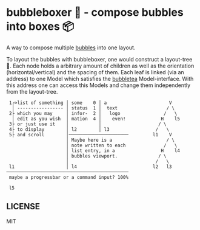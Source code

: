 # bubbleboxer 🥊 - compose bubbles into boxes 📦

A way to compose multiple [bubbles](https://github.com/charmbracelet/bubbles) into one layout.

To layout the bubbles with bubbleboxer, one would construct a layout-tree 🌲.
Each node holds a arbitrary amount of children as well as the orientation (horizontal/vertical) and the spacing of them.
Each leaf is linked (via an address) to one Model which satisfies the [bubbletea](https://github.com/charmbracelet/bubbletea) Model-interface.
With this address one can access this Models and change them independently from the layout-tree.

```
 1╭>list of something │ some    0 │ a                       V
  │ ----------------- │ status  1 │  text                  / \
 2├ which you may     │ infor-  2 │   logo                /   \
  │ edit as you wish  │ mation  4 │    even!             H    l5
 3├ or just use it    │           │                     / \
 4├ to display        │ l2        │ l3                 /   \
 5├ and scroll        │──────────────────────         l1    V
                      │ Maybe here is a                    / \
                      │ note written to each              /   \
                      │ list entry, in a                 H    l4
                      │ bubbles viewport.               / \
                      │                                /   \
 l1                   │ l4                            l2   l3
─────────────────────────────────────────────
 maybe a progressbar or a command input? 100% 

 l5
```

## LICENSE

MIT
